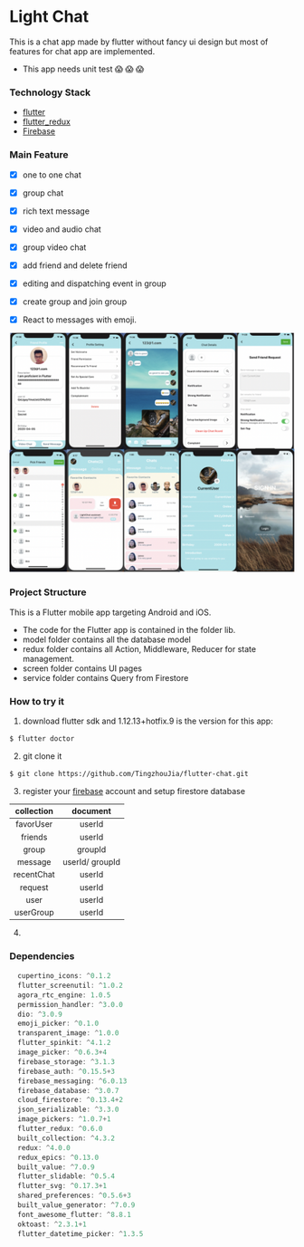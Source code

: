 # Light Chat
This is a chat app made by flutter without fancy ui design but most of features for chat app are implemented.
- This app needs unit test :scream: :scream: :scream:

### Technology Stack
- [flutter](https://flutter.dev/)
- [flutter_redux](https://pub.dev/packages/flutter_redux)
- [Firebase](https://github.com/FirebaseExtended/flutterfire)


### Main Feature
- [x] one to one chat
- [x] group chat
- [x] rich text message
- [x] video and audio chat
- [x] group video chat
- [x] add friend and delete friend
- [x] editing and dispatching event in group
- [x] create group and join group
- [x] React to messages with emoji.


![image](https://raw.githubusercontent.com/TingzhouJia/flutter-chat/master/images/snapshots.png)



### Project Structure
This is a Flutter mobile app targeting Android and iOS.
- The code for the Flutter app is contained in the folder lib.
- model folder contains all the database model
- redux folder contains all Action, Middleware, Reducer for state management.
- screen folder contains UI pages
- service folder contains Query from Firestore


### How to try it
1. download flutter sdk and 1.12.13+hotfix.9 is the version for this app:
```bash
$ flutter doctor
```
2. git clone it
```bash
$ git clone https://github.com/TingzhouJia/flutter-chat.git
```
3. register your [firebase](https://firebase.google.com/) account and setup firestore database

|  collection   |  document  |
|  :----:  | :----:  |
| favorUser  | userId |
| friends  | userId |
| group  | groupId |
| message  | userId/ groupId |
| recentChat  | userId |
| request  | userId |
| user  | userId |
| userGroup  | userId |

4. 


### Dependencies
``` Dart
  cupertino_icons: ^0.1.2
  flutter_screenutil: ^1.0.2
  agora_rtc_engine: 1.0.5
  permission_handler: ^3.0.0
  dio: ^3.0.9
  emoji_picker: ^0.1.0
  transparent_image: ^1.0.0
  flutter_spinkit: ^4.1.2
  image_picker: ^0.6.3+4
  firebase_storage: ^3.1.3
  firebase_auth: ^0.15.5+3
  firebase_messaging: ^6.0.13
  firebase_database: ^3.0.7
  cloud_firestore: ^0.13.4+2
  json_serializable: ^3.3.0
  image_pickers: ^1.0.7+1
  flutter_redux: ^0.6.0
  built_collection: ^4.3.2
  redux: ^4.0.0
  redux_epics: ^0.13.0
  built_value: ^7.0.9
  flutter_slidable: ^0.5.4
  flutter_svg: ^0.17.3+1
  shared_preferences: ^0.5.6+3
  built_value_generator: ^7.0.9
  font_awesome_flutter: ^8.8.1
  oktoast: ^2.3.1+1
  flutter_datetime_picker: ^1.3.5
```







